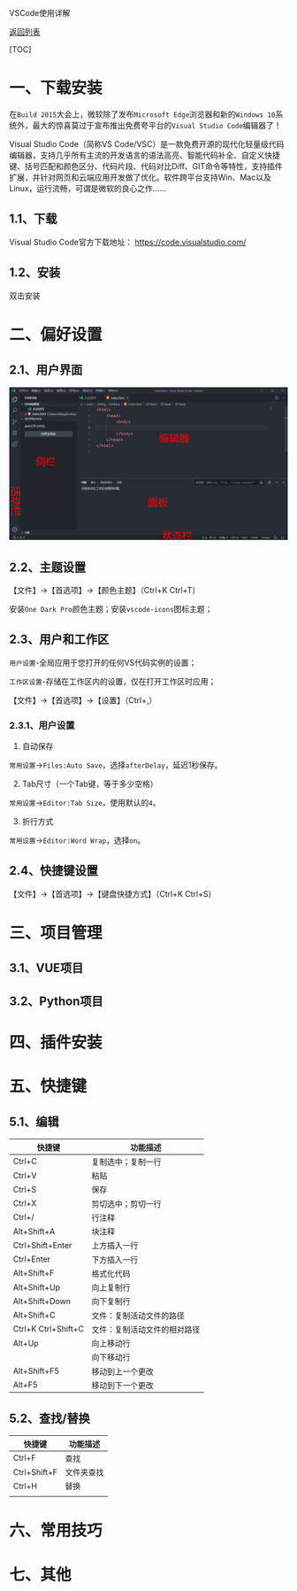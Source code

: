 VSCode使用详解

[返回列表](https://github.com/EmonCodingFrontEnd/frontend-tutorial)

[TOC]

# 一、下载安装

在`Build 2015`大会上，微软除了发布`Microsoft Edge`浏览器和新的`Windows 10`系统外，最大的惊喜莫过于宣布推出免费夸平台的`Visual Studio Code`编辑器了！

Visual Studio Code（简称VS Code/VSC）是一款免费开源的现代化轻量级代码编辑器，支持几乎所有主流的开发语言的语法高亮、智能代码补全、自定义快捷键、括号匹配和颜色区分、代码片段、代码对比Diff、GIT命令等特性，支持插件扩展，并针对网页和云端应用开发做了优化。软件跨平台支持Win、Mac以及Linux，运行流畅，可谓是微软的良心之作......

## 1.1、下载

Visual Studio Code官方下载地址： https://code.visualstudio.com/

## 1.2、安装

双击安装

# 二、偏好设置

## 2.1、用户界面

![1567913755830](./images/1567913755830.png)



## 2.2、主题设置

【文件】->【首选项】->【颜色主题】（Ctrl+K Ctrl+T）

安装`One Dark Pro`颜色主题；安装`vscode-icons`图标主题；

## 2.3、用户和工作区

`用户设置`-全局应用于您打开的任何VS代码实例的设置；

`工作区设置`-存储在工作区内的设置，仅在打开工作区时应用；

【文件】->【首选项】->【设置】（Ctrl+,）

### 2.3.1、用户设置

1. 自动保存

`常用设置`->`Files:Auto Save`，选择`afterDelay`，延迟1秒保存。

2. Tab尺寸（一个Tab键，等于多少空格）

`常用设置`->`Editor:Tab Size`，使用默认的`4`。

3. 折行方式

`常用设置`->`Editor:Word Wrap`，选择`on`。

## 2.4、快捷键设置

【文件】->【首选项】->【键盘快捷方式】（Ctrl+K Ctrl+S）

# 三、项目管理

## 3.1、VUE项目



## 3.2、Python项目



# 四、插件安装





# 五、快捷键

## 5.1、编辑

| 快捷键              | 功能描述                     |
| ------------------- | ---------------------------- |
| Ctrl+C              | 复制选中；复制一行           |
| Ctrl+V              | 粘贴                         |
| Ctrl+S              | 保存                         |
| Ctrl+X              | 剪切选中；剪切一行           |
| Ctrl+/              | 行注释                       |
| Alt+Shift+A         | 块注释                       |
| Ctrl+Shift+Enter    | 上方插入一行                 |
| Ctrl+Enter          | 下方插入一行                 |
| Alt+Shift+F         | 格式化代码                   |
| Alt+Shift+Up        | 向上复制行                   |
| Alt+Shift+Down      | 向下复制行                   |
| Alt+Shift+C         | 文件：复制活动文件的路径     |
| Ctrl+K Ctrl+Shift+C | 文件：复制活动文件的相对路径 |
| Alt+Up              | 向上移动行                   |
|                     | 向下移动行                   |
| Alt+Shift+F5        | 移动到上一个更改             |
| Alt+F5              | 移动到下一个更改             |

## 5.2、查找/替换

| 快捷键       | 功能描述   |
| ------------ | ---------- |
| Ctrl+F       | 查找       |
| Ctrl+Shift+F | 文件夹查找 |
| Ctrl+H       | 替换       |
|              |            |



# 六、常用技巧



# 七、其他




